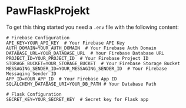 # PawFlaskProjekt

To get this thing started you need a `.env` file with the following content:

```dotenv
# Firebase Configuration
API_KEY=YOUR_API_KEY  # Your Firebase API Key
AUTH_DOMAIN=YOUR_AUTH_DOMAIN  # Your Firebase Auth Domain
DATABASE_URL=YOUR_DATABASE_URL  # Your Firebase Database URL
PROJECT_ID=YOUR_PROJECT_ID  # Your Firebase Project ID
STORAGE_BUCKET=YOUR_STORAGE_BUCKET  # Your Firebase Storage Bucket
MESSAGING_SENDER_ID=YOUR_MESSAGING_SENDER_ID  # Your Firebase Messaging Sender ID
APP_ID=YOUR_APP_ID  # Your Firebase App ID
SQLALCHEMY_DATABASE_URI=YOUR_DB_PATH # Your Database Path

# Flask Configuration
SECRET_KEY=YOUR_SECRET_KEY  # Secret key for Flask app
